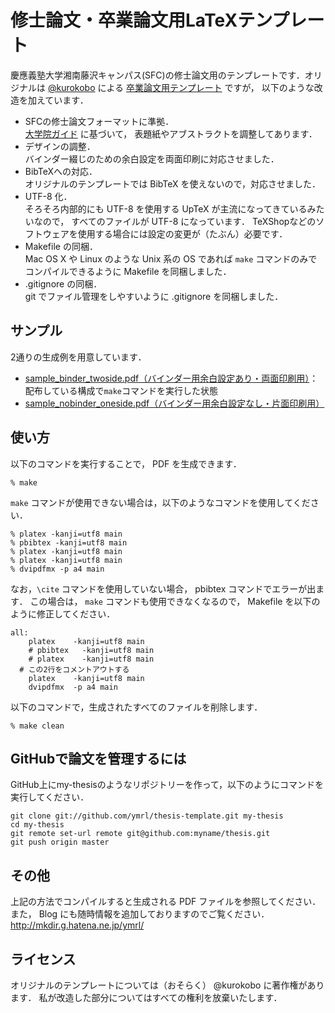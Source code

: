 修士論文・卒業論文用LaTeXテンプレート
=====================================

慶應義塾大学湘南藤沢キャンパス(SFC)の修士論文用のテンプレートです．オリジナルは
[@kurokobo](http://twitter.com/kurokobo) による
[卒業論文用テンプレート](http://wiki.kurokobo.com/index.php?LaTeX) ですが，
以下のような改造を加えています．

* SFCの修士論文フォーマットに準拠．  
  [大学院ガイド](http://www.sfc.keio.ac.jp/students_mag/class/mag_guide/index.html) に基づいて，
  表題紙やアブストラクトを調整してあります．
* デザインの調整．  
  バインダー綴じのための余白設定を両面印刷に対応させました．
* BibTeXへの対応．  
  オリジナルのテンプレートでは BibTeX を使えないので，対応させました．
* UTF-8 化．  
  そろそろ内部的にも UTF-8 を使用する UpTeX が主流になってきているみたいなので，
  すべてのファイルが UTF-8 になっています．
  TeXShopなどのソフトウェアを使用する場合には設定の変更が（たぶん）必要です．
* Makefile の同梱．  
  Mac OS X や Linux のような Unix 系の OS であれば `make` 
  コマンドのみでコンパイルできるように Makefile を同梱しました．
* .gitignore の同梱．  
  git でファイル管理をしやすいように .gitignore を同梱しました．

サンプル
-------
2通りの生成例を用意しています．

* [sample_binder_twoside.pdf（バインダー用余白設定あり・両面印刷用）](http://ymrl.github.com/thesis-template/sample_binder_twoside.pdf)：配布している構成で`make`コマンドを実行した状態
* [sample_nobinder_oneside.pdf（バインダー用余白設定なし・片面印刷用）](http://ymrl.github.com/thesis-template/sample_nobinder_oneside.pdf)

使い方
-----
以下のコマンドを実行することで， PDF を生成できます．

    % make

`make` コマンドが使用できない場合は，以下のようなコマンドを使用してください．

    % platex -kanji=utf8 main
    % pbibtex -kanji=utf8 main
    % platex -kanji=utf8 main
    % platex -kanji=utf8 main
    % dvipdfmx -p a4 main

なお，`\cite` コマンドを使用していない場合， pbibtex コマンドでエラーが出ます．
この場合は， `make` コマンドも使用できなくなるので， Makefile を以下のように修正してください．

    all:
    	platex    -kanji=utf8 main
    	# pbibtex   -kanji=utf8 main 
    	# platex    -kanji=utf8 main 
      # この2行をコメントアウトする
    	platex    -kanji=utf8 main
    	dvipdfmx  -p a4 main

以下のコマンドで，生成されたすべてのファイルを削除します．

    % make clean

GitHubで論文を管理するには
----------------------
GitHub上にmy-thesisのようなリポジトリーを作って，以下のようにコマンドを実行してください．

    git clone git://github.com/ymrl/thesis-template.git my-thesis
    cd my-thesis
    git remote set-url remote git@github.com:myname/thesis.git
    git push origin master


その他
-----
上記の方法でコンパイルすると生成される PDF ファイルを参照してください．
また， Blog にも随時情報を追加しておりますのでご覧ください．
http://mkdir.g.hatena.ne.jp/ymrl/

ライセンス
---------
オリジナルのテンプレートについては（おそらく） @kurokobo 
に著作権があります．
私が改造した部分についてはすべての権利を放棄いたします．
